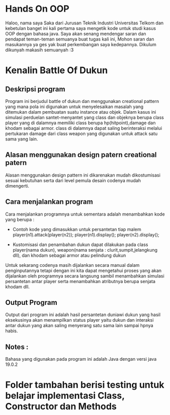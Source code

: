 # Hands On OOP

Haloo, nama saya Saka dari Jurusan Teknik Industri Universitas Telkom dan kebetulan banget ini kali pertama saya mengetik kode untuk studi kasus OOP dengan bahasa java. Saya akan senang mendengar saran dan pendapat teman-teman semuanya buat tugas kali ini, Mohon saran dan masukannya ya ges yak buat perkembangan saya kedepannya. Dikulum dikunyah makasih semuanyah :3

# Kenalin Battle Of Dukun
## Deskripsi program
Program ini berjudul battle of dukun dan menggunakan creational pattern yang mana pola ini digunakan untuk menyelesaikan masalah yang ditemukan dalam pembuatan suatu instance atau objek. Dalam kasus ini simulasi perduelan santet-menyantet yang class dan objeknya berupa class player yang di dalamnya memiliki class berupa hp(hitpoint),damage dan khodam sebagai armor. class di dalamnya dapat saling berinteraksi melalui pertukaran damage dari class weapon yang digunakan untuk attack satu sama yang lain. 

## Alasan menggunakan design patern creational patern
Alasan menggunakan design pattern ini dikarenakan mudah dikostumisasi sesuai kebutuhan serta dari level pemula desain codenya mudah dimengerti. 

## Cara menjalankan program
Cara menjalankan programnya untuk sementara adalah menambahkan kode yang berupa :

- Contoh kode yang dimasukkan untuk persantetan tiap malem
player(n1).attack(player(n2));
        player(n1).display();
        player(n2).display();
        
- Kustomisasi dan penambahan dukun dapat dilakukan pada class player(nama dukun), weapon(nama senjata : clurit,sumpit,jelangkung dll), dan khodam sebagai armor atau pelindung dukun


Untuk sekarang codenya masih dijalankan secara manual dalam penginputannya tetapi dengan ini kita dapat mengetahui proses yang akan dijalankan oleh programnya secara langsung sambil menambahkan simulasi persantetan antar player serta menambahkan atributnya berupa senjata khodam dll.

## Output Program
Output dari program ini adalah hasil persantetan duniawi dukun yang hasil eksekusinya akan menampilkan status player yaitu dukun dan interaksi antar dukun yang akan saling menyerang satu sama lain sampai hpnya habis.

## Notes :
Bahasa yang digunakan pada program ini adalah Java dengan versi java 19.0.2 

# Folder tambahan berisi testing untuk belajar implementasi Class, Constructor dan Methods
